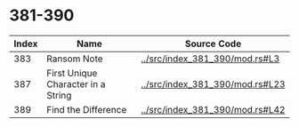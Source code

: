 # 381-390

Index | Name | Source Code
----- | ---- | -----------
383   | Ransom Note | [../src/index_381_390/mod.rs#L3](../src/index_381_390/mod.rs#L3)
387   | First Unique Character in a String | [../src/index_381_390/mod.rs#L23](../src/index_381_390/mod.rs#L23)
389   | Find the Difference | [../src/index_381_390/mod.rs#L42](../src/index_381_390/mod.rs#L42)
